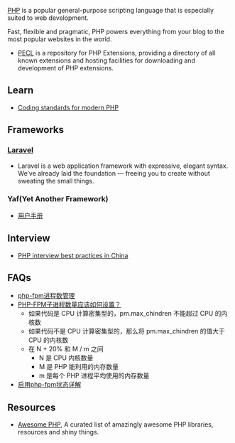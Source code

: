 [PHP](https://www.php.net/) is a popular general-purpose scripting language that is especially suited to web development.

Fast, flexible and pragmatic, PHP powers everything from your blog to the most popular websites in the world.


- [PECL](https://pecl.php.net/) is a repository for PHP Extensions, providing a directory of all known extensions and hosting facilities for downloading and development of PHP extensions.



## Learn
- [Coding standards for modern PHP](https://make.wordpress.org/core/2020/03/20/updating-the-coding-standards-for-modern-php/)



## Frameworks

### [Laravel](https://laravel.com/)
- Laravel is a web application framework with expressive, elegant syntax. We’ve already laid the foundation — freeing you to create without sweating the small things.

### Yaf(Yet Another Framework)
- [用户手册](http://www.laruence.com/manual/)



## Interview
- [PHP interview best practices in China](https://github.com/wudi/PHP-Interview-Best-Practices-in-China)



## FAQs
- [php-fpm进程数管理](https://segmentfault.com/a/1190000015612563)
- [PHP-FPM子进程数量应该如何设置？](https://blog.csdn.net/hhq163/article/details/72953664)
  - 如果代码是 CPU 计算密集型的，pm.max_chindren 不能超过 CPU 的内核数
  - 如果代码不是 CPU 计算密集型的，那么将 pm.max_chindren 的值大于 CPU 的内核数
  - 在 N + 20% 和 M / m 之间
    - N 是 CPU 内核数量
    - M 是 PHP 能利用的内存数量
    - m 是每个 PHP 进程平均使用的内存数量
- [启用php-fpm状态详解](http://www.ttlsa.com/php/use-php-fpm-status-page-detail)



## Resources
- [Awesome PHP](https://github.com/ziadoz/awesome-php), A curated list of amazingly awesome PHP libraries, resources and shiny things.

